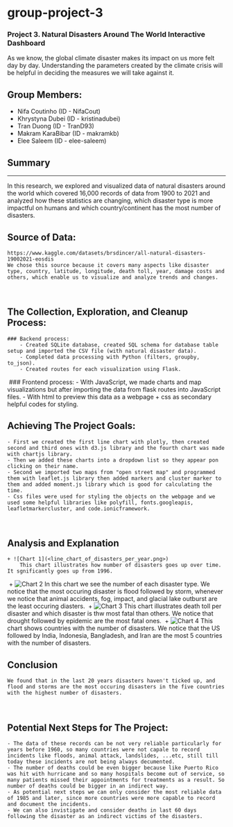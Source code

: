 # group-project-3
### Project 3. Natural Disasters Around The World Interactive Dashboard

As we know, the global climate disaster makes its impact on us more felt day by day. Understanding the parameters created by the climate crisis will be helpful in deciding the measures we will take against it.
​
## Group Members:   
* Nifa Coutinho (ID - NifaCout)
* Khrystyna Dubei (ID - kristinadubei)
* Tran Duong (ID - TranD93)
* Makram KaraBibar (ID - makramkb)
* Elee Saleem (ID - elee-saleem)
​
## Summary
----------
In this research, we explored and visualized data of natural disasters around the world which covered 16,000 records of data from 1900 to 2021 and analyzed how these statistics are changing, which disaster type is more impactful on humans and which country/continent has the most number of disasters.
​
## Source of Data:  
    https://www.kaggle.com/datasets/brsdincer/all-natural-disasters-19002021-eosdis
    We chose this source because it covers many aspects like disaster type, country, latitude, longitude, death toll, year, damage costs and others, which enable us to visualize and analyze trends and changes.
​
## The Collection, Exploration, and Cleanup Process:
    ### Backend process:
        - Created SQLite database, created SQL schema for database table setup and imported the CSV file (with natural disaster data).
        - Completed data processing with Python (filters, groupby, to_json).
        - Created routes for each visualization using Flask.
​
    ### Frontend process:
        - With JavaScript, we made charts and map visualizations but after importing the data from flask routes into JavaScript files.
        - With html to preview this data as a webpage + css as secondary helpful codes for styling.
​
## Achieving The Project Goals:
    - First we created the first line chart with plotly, then created second and third ones with d3.js library and the fourth chart was made with chartjs library.
    - Then we added these charts into a dropdown list so they appear pon clicking on their name.
    - Second we imported two maps from "open street map" and programmed them with leaflet.js library then added markers and cluster marker to them and added moment.js library which is good for calculating the time.
    - Css files were used for styling the objects on the webpage and we used some helpful libraries like polyfill, fonts.googleapis, leafletmarkercluster, and code.ionicframework.
​
## Analysis and Explanation
    + ![Chart 1](<line_chart_of_disasters_per_year.png>) 
        This chart illustrates how number of disasters goes up over time. It sgnificantly goes up from 1996.
​
    + ![Chart 2](<bar_chart_of_most_occuring_disasters.png>)
        In this chart we see the number of each disaster type. We notice that the most occuring disaster is flood followed by storm, whenever we notice that animal accidents, fog, impact, and glacial lake outburst are the least occuring diasters.
​
    + ![Chart 3](<bar_chart_of_death_per_disaster.png>)
        This chart illustrates death toll per disaster and which disaster is thw most fatal than others. We notice that drought followed by epidemic are the most fatal ones.
​
    + ![Chart 4](<bar_chart_of_counteries_with_the_number_of_disasters.png>)
        This chart shows countries with the number of disasters. We notice that the US followed by India, Indonesia, Bangladesh, and Iran are the most 5 countries with the number of disasters. 
​
## Conclusion 
    We found that in the last 20 years disasters haven't ticked up, and flood and storms are the most occuring disasters in the five countries with the highest number of disasters.
​
## Potential Next Steps for The Project:
    - The data of these records can be not very reliable particularly for years before 1960, so many countries were not capale to record incidents like floods, animal attack, landslides, ...etc, still till today these incidents are not being always decumented.
    - The number of deaths could be even bigger because like Puerto Rico was hit with hurricane and so many hospitals become out of service, so many patients missed their appointments for treatments as a result. So number of deaths could be bigger in an indirect way.
    - As potential next steps we can only consider the most reliable data of 1985 and later, since more countries were more capable to record and document the incidents.
    - We can also invistigate and consider deaths in last 60 days following the disaster as an indirect victims of the disasters.
